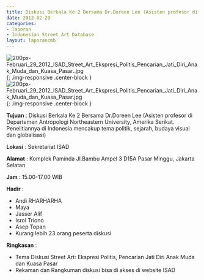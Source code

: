 ```yaml
---
title: Diskusi Berkala Ke 2 Bersama Dr.Doreen Lee (Asisten profesor di Departemen Antropologi Northeastern University, Amerika Serikat. Penelitiannya di Indonesia mencakup tema politik, sejarah, budaya visual dan globalisasi)
date: 2012-02-29
categories:
- laporan
- Indonesian Street Art Database
layout: laporancmb
---
```

	
![200px-Februari_29_2012_ISAD_Street_Art_Ekspresi_Politis_Pencarian_Jati_Diri_Anak_Muda_dan_Kuasa_Pasar..jpg](/uploads/200px-Februari_29_2012_ISAD_Street_Art_Ekspresi_Politis_Pencarian_Jati_Diri_Anak_Muda_dan_Kuasa_Pasar..jpg){: .img-responsive .center-block }	
![200px-Februari_29_2012_ISAD_Street_Art_Ekspresi_Politis_Pencarian_Jati_Diri_Anak_Muda_dan_Kuasa_Pasar.jpg](/uploads/200px-Februari_29_2012_ISAD_Street_Art_Ekspresi_Politis_Pencarian_Jati_Diri_Anak_Muda_dan_Kuasa_Pasar.jpg){: .img-responsive .center-block }	
	
**Tujuan** :	Diskusi Berkala Ke 2 Bersama Dr.Doreen Lee (Asisten profesor di Departemen Antropologi Northeastern University, Amerika Serikat. Penelitiannya di Indonesia mencakup tema politik, sejarah, budaya visual dan globalisasi)
	
**Lokasi** :	Sekretariat ISAD
	
**Alamat** : 	Komplek Paminda Jl.Bambu Ampel 3 D15A Pasar Minggu, Jakarta Selatan
	
**Jam** :	15.00-17.00 WIB
	
**Hadir** :	
*	Andi RHARHARHA
*	Maya
*	Jasser Alif
*	Isrol Triono
*	Asep Topan
*	Kurang lebih 23 orang peserta diskusi

**Ringkasan** :	
*	Tema Diskusi Street Art: Ekspresi Politis, Pencarian Jati Diri Anak Muda dan Kuasa Pasar
*	Rekaman dan Rangkuman diskusi bisa di akses di website ISAD
